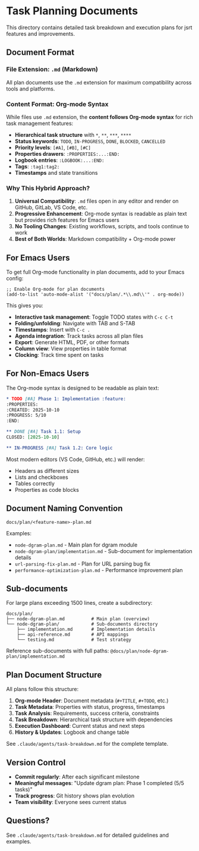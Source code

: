 # Task Planning Documents

This directory contains detailed task breakdown and execution plans for jsrt features and improvements.

## Document Format

### File Extension: `.md` (Markdown)

All plan documents use the `.md` extension for maximum compatibility across tools and platforms.

### Content Format: Org-mode Syntax

While files use `.md` extension, the **content follows Org-mode syntax** for rich task management features:

- **Hierarchical task structure** with `*`, `**`, `***`, `****`
- **Status keywords**: `TODO`, `IN-PROGRESS`, `DONE`, `BLOCKED`, `CANCELLED`
- **Priority levels**: `[#A]`, `[#B]`, `[#C]`
- **Properties drawers**: `:PROPERTIES:...:END:`
- **Logbook entries**: `:LOGBOOK:...:END:`
- **Tags**: `:tag1:tag2:`
- **Timestamps** and state transitions

### Why This Hybrid Approach?

1. **Universal Compatibility**: `.md` files open in any editor and render on GitHub, GitLab, VS Code, etc.
2. **Progressive Enhancement**: Org-mode syntax is readable as plain text but provides rich features for Emacs users
3. **No Tooling Changes**: Existing workflows, scripts, and tools continue to work
4. **Best of Both Worlds**: Markdown compatibility + Org-mode power

## For Emacs Users

To get full Org-mode functionality in plan documents, add to your Emacs config:

```elisp
;; Enable Org-mode for plan documents
(add-to-list 'auto-mode-alist '("docs/plan/.*\\.md\\'" . org-mode))
```

This gives you:
- **Interactive task management**: Toggle TODO states with `C-c C-t`
- **Folding/unfolding**: Navigate with TAB and S-TAB
- **Timestamps**: Insert with `C-c .`
- **Agenda integration**: Track tasks across all plan files
- **Export**: Generate HTML, PDF, or other formats
- **Column view**: View properties in table format
- **Clocking**: Track time spent on tasks

## For Non-Emacs Users

The Org-mode syntax is designed to be readable as plain text:

```org
* TODO [#A] Phase 1: Implementation :feature:
:PROPERTIES:
:CREATED: 2025-10-10
:PROGRESS: 5/10
:END:

** DONE [#A] Task 1.1: Setup
CLOSED: [2025-10-10]

** IN-PROGRESS [#A] Task 1.2: Core logic
```

Most modern editors (VS Code, GitHub, etc.) will render:
- Headers as different sizes
- Lists and checkboxes
- Tables correctly
- Properties as code blocks

## Document Naming Convention

```
docs/plan/<feature-name>-plan.md
```

Examples:
- `node-dgram-plan.md` - Main plan for dgram module
- `node-dgram-plan/implementation.md` - Sub-document for implementation details
- `url-parsing-fix-plan.md` - Plan for URL parsing bug fix
- `performance-optimization-plan.md` - Performance improvement plan

## Sub-documents

For large plans exceeding 1500 lines, create a subdirectory:

```
docs/plan/
├── node-dgram-plan.md          # Main plan (overview)
└── node-dgram-plan/            # Sub-documents directory
    ├── implementation.md       # Implementation details
    ├── api-reference.md        # API mappings
    └── testing.md              # Test strategy
```

Reference sub-documents with full paths: `@docs/plan/node-dgram-plan/implementation.md`

## Plan Document Structure

All plans follow this structure:

1. **Org-mode Header**: Document metadata (`#+TITLE`, `#+TODO`, etc.)
2. **Task Metadata**: Properties with status, progress, timestamps
3. **Task Analysis**: Requirements, success criteria, constraints
4. **Task Breakdown**: Hierarchical task structure with dependencies
5. **Execution Dashboard**: Current status and next steps
6. **History & Updates**: Logbook and change table

See `.claude/agents/task-breakdown.md` for the complete template.

## Version Control

- **Commit regularly**: After each significant milestone
- **Meaningful messages**: "Update dgram plan: Phase 1 completed (5/5 tasks)"
- **Track progress**: Git history shows plan evolution
- **Team visibility**: Everyone sees current status

## Questions?

See `.claude/agents/task-breakdown.md` for detailed guidelines and examples.
